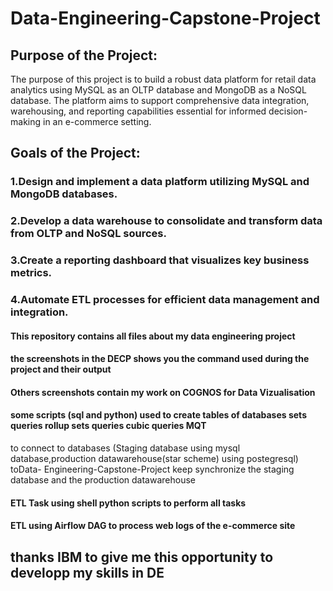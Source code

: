 # Data-Engineering-Capstone-Project

## Purpose of the Project:
The purpose of this project is to build a robust data platform for retail data analytics using MySQL as an OLTP database and MongoDB as a NoSQL database. The platform aims to support comprehensive data integration, warehousing, and reporting capabilities essential for informed decision-making in an e-commerce setting.

## Goals of the Project:
### 1.Design and implement a data platform utilizing MySQL and MongoDB databases.
### 2.Develop a data warehouse to consolidate and transform data from OLTP and NoSQL sources.
### 3.Create a reporting dashboard that visualizes key business metrics.
### 4.Automate ETL processes for efficient data management and integration.

 #### This repository contains all files about my data engineering project
 #### the screenshots in the DECP shows you the command used during the project and their output
 #### Others screenshots contain my work on COGNOS for Data Vizualisation
 #### some scripts (sql and python) used to create tables of databases sets queries rollup sets queries cubic queries MQT  
 to connect to databases (Staging database using mysql database,production datawarehouse(star scheme) using postegresql) toData-    Engineering-Capstone-Project keep synchronize the staging database and the production datawarehouse 
 #### ETL Task using shell python scripts to perform all tasks
 #### ETL using Airflow DAG to process web logs of the e-commerce site 

 
## thanks IBM to give me this opportunity to developp my skills in DE
